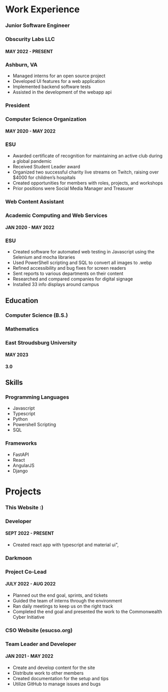 # Work Experience

### Junior Software Engineer

### Obscurity Labs LLC

#### MAY 2022 - PRESENT

### Ashburn, VA

- Managed interns for an open source project
- Developed UI features for a web application
- Implemented backend software tests
- Assisted in the development of the webapp api

### President

### Computer Science Organization

#### MAY 2020 - MAY 2022

### ESU

- Awarded certificate of recognition for maintaining an active club during a global pandemic
- Received Student Leader award
- Organized two successful charity live streams on Twitch, raising over $4000 for children’s hospitals
- Created opportunities for members with roles, projects, and workshops
- Prior positions were Social Media Manager and Treasurer

### Web Content Assistant

### Academic Computing and Web Services

#### JAN 2020 - MAY 2022

### ESU

- Created software for automated web testing in Javascript using the Selenium and mocha libraries
- Used PowerShell scripting and SQL to convert all images to .webp
- Refined accessibility and bug fixes for screen readers
- Sent reports to various departments on their content
- Researched and compared companies for digital signage
- Installed 33 info displays around campus

## Education

### Computer Science (B.S.)

### Mathematics

### East Stroudsburg University

#### MAY 2023

#### 3.0

## Skills

### Programming Languages

- Javascript
- Typescript
- Python
- Powershell Scripting
- SQL

### Frameworks

- FastAPI
- React
- AngularJS
- Django

# Projects

### This Website :)

### Developer

#### SEPT 2022 - PRESENT

- Created react app with typescript and material ui",

### Darkmoon

### Project Co-Lead

#### JULY 2022 - AUG 2022

- Planned out the end goal, sprints, and tickets
- Guided the team of interns through the environment
- Ran daily meetings to keep us on the right track
- Completed the end goal and presented the work to the Commonwealth Cyber Initiative

### CSO Website (esucso.org)

### Team Leader and Developer

#### JAN 2021 - MAY 2022

- Create and develop content for the site
- Distribute work to other members
- Created documentation for the setup and tips
- Utilize GitHub to manage issues and bugs

